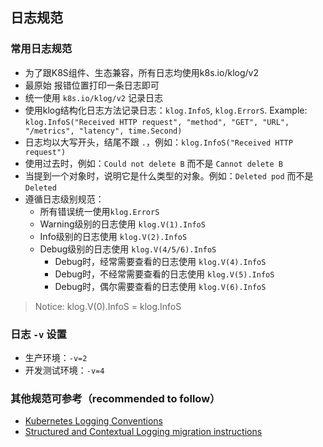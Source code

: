 ## 日志规范

### 常用日志规范

- 为了跟K8S组件、生态兼容，所有日志均使用k8s.io/klog/v2
- 最原始 报错位置打印一条日志即可
- 统一使用 `k8s.io/klog/v2` 记录日志
- 使用klog结构化日志方法记录日志：`klog.InfoS`, `klog.ErrorS`. Example: `klog.InfoS("Received HTTP request", "method", "GET", "URL", "/metrics", "latency", time.Second)`
- 日志均以大写开头，结尾不跟 `.`，例如：`klog.InfoS("Received HTTP request")`
- 使用过去时，例如：`Could not delete B` 而不是 `Cannot delete B`
- 当提到一个对象时，说明它是什么类型的对象。例如：`Deleted pod` 而不是 `Deleted`
- 遵循日志级别规范：
  - 所有错误统一使用`klog.ErrorS`
  - Warning级别的日志使用 `klog.V(1).InfoS`
  - Info级别的日志使用 `klog.V(2).InfoS`
  - Debug级别的日志使用 `klog.V(4/5/6).InfoS`
    - Debug时，经常需要查看的日志使用 `klog.V(4).InfoS`
    - Debug时，不经常需要查看的日志使用 `klog.V(5).InfoS`
    - Debug时，偶尔需要查看的日志使用 `klog.V(6).InfoS`

> Notice: klog.V(0).InfoS = klog.InfoS


### 日志 `-v` 设置

- 生产环境：`-v=2`
- 开发测试环境：`-v=4`

### 其他规范可参考（recommended to follow）

- [Kubernetes Logging Conventions](https://github.com/kubernetes/community/blob/master/contributors/devel/sig-instrumentation/logging.md)
- [Structured and Contextual Logging migration instructions](https://github.com/kubernetes/community/blob/master/contributors/devel/sig-instrumentation/migration-to-structured-logging.md#structured-logging-in-kubernetes)
